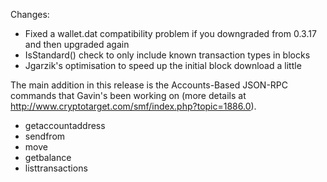 Changes:
* Fixed a wallet.dat compatibility problem if you downgraded from 0.3.17 and then upgraded again
* IsStandard() check to only include known transaction types in blocks
* Jgarzik's optimisation to speed up the initial block download a little

The main addition in this release is the Accounts-Based JSON-RPC commands that Gavin's been working on (more details at http://www.cryptotarget.com/smf/index.php?topic=1886.0).  
* getaccountaddress
* sendfrom
* move
* getbalance
* listtransactions
